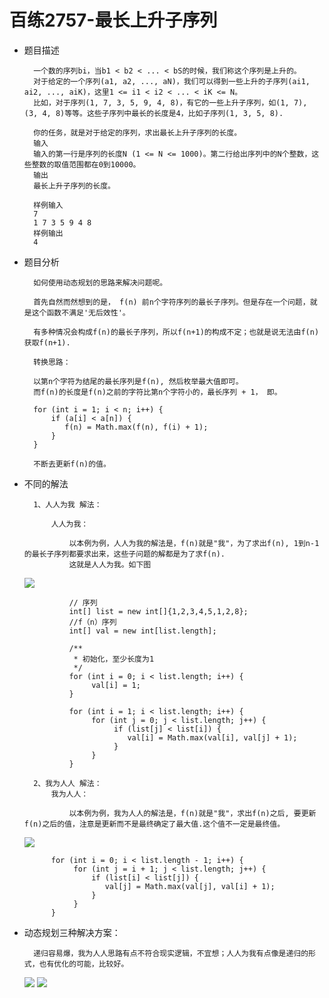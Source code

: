 # 百练2757-最长上升子序列

- 题目描述


        一个数的序列bi，当b1 < b2 < ... < bS的时候，我们称这个序列是上升的。
        对于给定的一个序列(a1, a2, ..., aN)，我们可以得到一些上升的子序列(ai1, ai2, ..., aiK)，这里1 <= i1 < i2 < ... < iK <= N。
        比如，对于序列(1, 7, 3, 5, 9, 4, 8)，有它的一些上升子序列，如(1, 7), (3, 4, 8)等等。这些子序列中最长的长度是4，比如子序列(1, 3, 5, 8).
        
        你的任务，就是对于给定的序列，求出最长上升子序列的长度。
        输入
        输入的第一行是序列的长度N (1 <= N <= 1000)。第二行给出序列中的N个整数，这些整数的取值范围都在0到10000。
        输出
        最长上升子序列的长度。
        
        样例输入
        7
        1 7 3 5 9 4 8
        样例输出
        4
        
    
- 题目分析


        如何使用动态规划的思路来解决问题呢。
        
        首先自然而然想到的是， f(n) 前n个字符序列的最长子序列。但是存在一个问题，就是这个函数不满足'无后效性'。
        
        有多种情况会构成f(n)的最长子序列，所以f(n+1)的构成不定；也就是说无法由f(n)获取f(n+1).
        
        转换思路：
        
        以第n个字符为结尾的最长序列是f(n), 然后枚举最大值即可。
        而f(n)的长度是f(n)之前的字符比第n个字符小的，最长序列 + 1， 即。
        
        for (int i = 1; i < n; i++) {
            if (a[i] < a[n]) {
               f(n) = Math.max(f(n), f(i) + 1);
            }
        }
        
        不断去更新f(n)的值。
        
        
- 不同的解法


        1、人人为我 解法：
        
            人人为我：
            
                以本例为例，人人为我的解法是，f(n)就是"我"，为了求出f(n), 1到n-1的最长子序列都要求出来，这些子问题的解都是为了求f(n).
                这就是人人为我。如下图
                
   ![](https://hunzino1.github.io/assets/images/2019/algorithm/dynamic_programming/2%E3%80%81%E6%9C%80%E9%95%BF%E5%AD%90%E5%BA%8F%E5%88%97/1.png)

                // 序列
                int[] list = new int[]{1,2,3,4,5,1,2,8};
                //f（n）序列
                int[] val = new int[list.length];
                
                /**
                 * 初始化，至少长度为1
                 */
                for (int i = 0; i < list.length; i++) {
                     val[i] = 1;
                }
                
                for (int i = 1; i < list.length; i++) {
                     for (int j = 0; j < list.length; j++) {
                          if (list[j] < list[i]) {
                             val[i] = Math.max(val[i], val[j] + 1);
                          }
                     }
                }
        
        2、我为人人 解法：
            我为人人：
                
                以本例为例，我为人人的解法是，f(n)就是"我"，求出f(n)之后, 要更新f(n)之后的值，注意是更新而不是最终确定了最大值.这个值不一定是最终值。
                
   ![](https://hunzino1.github.io/assets/images/2019/algorithm/dynamic_programming/2%E3%80%81%E6%9C%80%E9%95%BF%E5%AD%90%E5%BA%8F%E5%88%97/3.png)

            for (int i = 0; i < list.length - 1; i++) {
                 for (int j = i + 1; j < list.length; j++) {
                     if (list[i] < list[j]) {
                        val[j] = Math.max(val[j], val[i] + 1);
                     }
                 }
            }
            
            
- 动态规划三种解决方案：


        递归容易爆，我为人人思路有点不符合现实逻辑，不宜想；人人为我有点像是递归的形式，也有优化的可能，比较好。
    
   ![](https://hunzino1.github.io/assets/images/2019/algorithm/dynamic_programming/2%E3%80%81%E6%9C%80%E9%95%BF%E5%AD%90%E5%BA%8F%E5%88%97/2.png)
   ![](https://hunzino1.github.io/assets/images/2019/algorithm/dynamic_programming/2%E3%80%81%E6%9C%80%E9%95%BF%E5%AD%90%E5%BA%8F%E5%88%97/1.png)
            